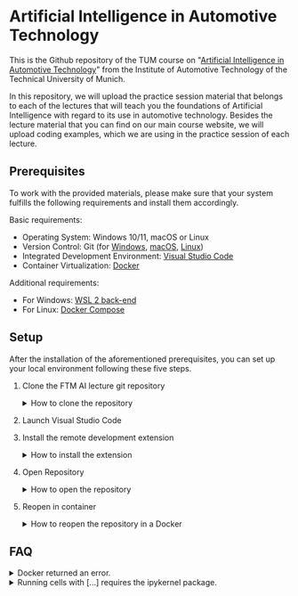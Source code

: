 # Artificial Intelligence in Automotive Technology
This is the Github repository of the TUM course on "[Artificial Intelligence in Automotive Technology](https://www.mos.ed.tum.de/en/ftm/teaching/courses/kuenstliche-intelligenz-in-der-fahrzeugtechnik/)" from the Institute of Automotive Technology of the Technical University of Munich.

In this repository, we will upload the practice session material that belongs to each of the lectures that will teach you the foundations of Artificial Intelligence with regard to its use in automotive technology. Besides the lecture material that you can find on our main course website, we will upload coding examples, which we are using in the practice session of each lecture.

## Prerequisites
To work with the provided materials, please make sure that your system fulfills the following requirements and install them accordingly.

Basic requirements:
- Operating System: Windows 10/11, macOS or Linux
- Version Control: Git (for [Windows](https://www.atlassian.com/git/tutorials/install-git#windows), [macOS](https://www.atlassian.com/git/tutorials/install-git#mac-os-x), [Linux](https://www.atlassian.com/git/tutorials/install-git#linux))
- Integrated Development Environment: [Visual Studio Code](https://code.visualstudio.com/download)
- Container Virtualization: [Docker](https://docs.docker.com/get-docker/#supported-platforms)

Additional requirements:
- For Windows: [WSL 2 back-end](https://docs.docker.com/desktop/wsl/)
- For Linux: [Docker Compose](https://docs.docker.com/compose/install/)

## Setup
After the installation of the aforementioned prerequisites, you can set up your local environment following these five steps.

1. Clone the FTM AI lecture git repository
    <p>
    <details> 
        <summary>How to clone the repository</summary>

        ```
        git clone https://github.com/TUMFTM/Lecture_AI_in_Automotive_Technology.git
        ```

    </details>
    </p>

2. Launch Visual Studio Code

3. Install the remote development extension
    <p>
    <details> 
        <summary>How to install the extension</summary>

    <img src="./doc/img/Fig_VSCode_Remote_Development_Extension.jpg">

    </details>
    </p>

4. Open Repository
    <p>
    <details> 
        <summary>How to open the repository</summary>

    <img src="./doc/img/Fig_VSCode_Open_Folder.jpg">

    </details>
    </p>

5. Reopen in container
    <p>
    <details> 
        <summary>How to reopen the repository in a Docker</summary>

    <img src="./doc/img/Fig_VSCode_Reopen_in_Container.jpg">

    </details>
    </p>

## FAQ
<details> 
    <summary>Docker returned an error. </summary>

    Make sure the Docker daemon is running.
</details>

<details> 
    <summary>Running cells with [...] requires the ipykernel package. </summary>

```
pip install ipykernel
```

Reference: https://stackoverflow.com/questions/64997553/python-requires-ipykernel-to-be-installed
</details>
